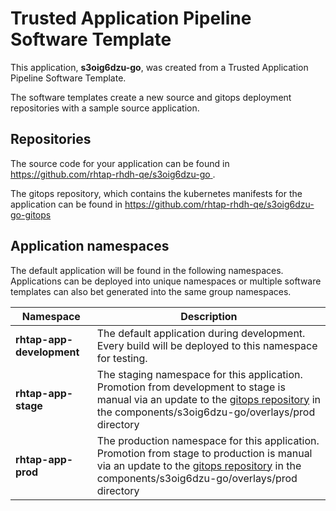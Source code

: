 # Trusted Application Pipeline Software Template

This application, **s3oig6dzu-go**, was created from a Trusted Application Pipeline Software Template.

The software templates create a new source and gitops deployment repositories with a sample source application. 

## Repositories

The source code for your application can be found in [https://github.com/rhtap-rhdh-qe/s3oig6dzu-go ](https://github.com/rhtap-rhdh-qe/s3oig6dzu-go ).
 
The gitops repository, which contains the kubernetes manifests for the application can be found in 
[https://github.com/rhtap-rhdh-qe/s3oig6dzu-go-gitops ](https://github.com/rhtap-rhdh-qe/s3oig6dzu-go-gitops ) 

## Application namespaces 

The default application will be found in the following namespaces. Applications can be deployed into unique namespaces or multiple software templates can also bet generated into the same group namespaces.  

|  Namespace   |  Description   |  
| -------- | -------- |   
| **rhtap-app-development** | The default application during development. Every build will be deployed to this namespace for testing. | 
| **rhtap-app-stage** | The staging namespace for this application. Promotion from development to stage is manual via an update to the [gitops repository](https://github.com/rhtap-rhdh-qe/s3oig6dzu-go-gitops ) in the components/s3oig6dzu-go/overlays/prod directory |  
| **rhtap-app-prod** | The production namespace for this application. Promotion from stage to production is manual via an update to the [gitops repository](https://github.com/rhtap-rhdh-qe/s3oig6dzu-go-gitops ) in the components/s3oig6dzu-go/overlays/prod directory | 